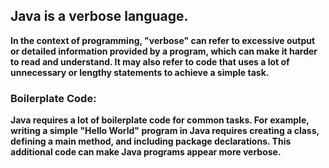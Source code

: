 ## Java is a verbose language.
**In the context of programming, "verbose" can refer to excessive output or detailed information provided by a program, 
which can make it harder to read and understand. It may also refer to code that uses a lot of unnecessary or lengthy statements to achieve a simple task.**
### Boilerplate Code: 
**Java requires a lot of boilerplate code for common tasks. 
For example, writing a simple "Hello World" program in Java requires 
creating a class, defining a main method, and including package declarations. This additional code can make Java programs appear more verbose.**
